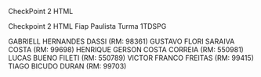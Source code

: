 CheckPoint 2 HTML


Checkpoint 2 HTML Fiap Paulista Turma 1TDSPG

GABRIELL HERNANDES DASSI (RM: 98361)
GUSTAVO FLORI SARAIVA COSTA (RM: 99698)
HENRIQUE GERSON COSTA CORREIA (RM: 550981)
LUCAS BUENO FILETI (RM: 550789)
VICTOR FRANCO FREITAS (RM: 99415)
TIAGO BICUDO DURAN (RM: 99703)